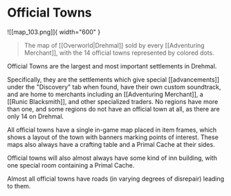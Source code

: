 # Official Towns

![[map_103.png]]{ width="600" }
> The map of [[Overworld|Drehmal]] sold by every [[Adventuring Merchant]], with the 14 official towns represented by colored dots.


Official Towns are the largest and most important settlements in Drehmal. 

Specifically, they are the settlements which give special [[advancements]] under the "Discovery" tab when found, have their own custom soundtrack, and are home to merchants including an [[Adventuring Merchant]], a [[Runic Blacksmith]], and other specialized traders. No regions have more than one, and some regions do not have an official town at all, as there are only 14 on Drehmal.

All official towns have a single in-game map placed in item frames, which shows a layout of the town with banners marking points of interest. These maps also always have a crafting table and a Primal Cache at their sides. 

Official towns will also almost always have some kind of inn building, with one special room containing a Primal Cache.

Almost all official towns have roads (in varying degrees of disrepair) leading to them.
